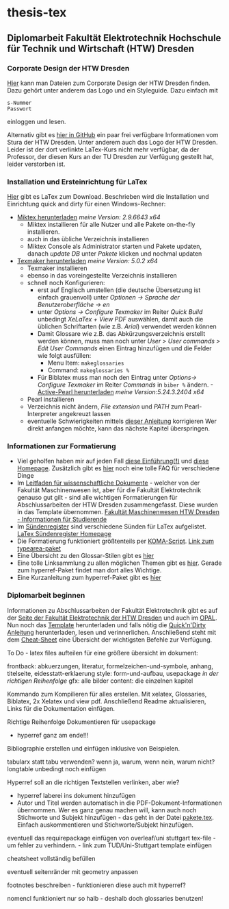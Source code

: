 # thesis-tex
## Diplomarbeit Fakultät Elektrotechnik Hochschule für Technik und Wirtschaft (HTW) Dresden

### Corporate Design der HTW Dresden
[Hier](https://www.htw-dresden.de/intern/marketing/corporate-design.html) kann man Dateien zum Corporate Design der HTW Dresden finden. Dazu gehört unter anderem das Logo und ein Styleguide.
Dazu einfach mit
```
s-Nummer
Passwort
```
einloggen und lesen.

Alternativ gibt es [hier in GitHub](https://github.com/stura-htw-dresden/htw-logo) ein paar frei verfügbare Informationen vom Stura der HTW Dresden. Unter anderem auch das Logo der HTW Dresden.
Leider ist der dort verlinkte LaTex-Kurs nicht mehr verfügbar, da der Professor, der diesen Kurs an der TU Dresden zur Verfügung gestellt hat, leider verstorben ist.

### Installation und Ersteinrichtung für LaTex
[Hier](https://www.latex-project.org/get/#tex-distributions) gibt es LaTex zum Download.
Beschrieben wird die Installation und Einrichtung quick and dirty für einen Windows-Rechner:
  - [Miktex herunterladen](https://miktex.org/download) *meine Version: 2.9.6643 x64*
    - Miktex installieren für alle Nutzer und alle Pakete on-the-fly installieren.
    - auch in das übliche Verzeichnis installieren
    - Miktex Console als Administrator starten und Pakete updaten, danach *update DB* unter *Pakete* klicken und nochmal updaten
  - [Texmaker herunterladen](http://www.xm1math.net/texmaker/download.html) *meine Version: 5.0.2 x64*
    - Texmaker installieren
    - ebenso in das voreingestellte Verzeichnis installieren
    - schnell noch Konfigurieren:
      - erst auf Englisch umstellen (die deutsche Übersetzung ist einfach grauenvoll) unter *Optionen -> Sprache der Benutzeroberfläche -> en*
      - unter *Options -> Configure Texmaker* im Reiter *Quick Build* unbedingt *XeLaTex + View PDF* auswählen, damit auch die üblichen Schriftarten (wie z.B. *Arial*) verwendet werden können
      - Damit Glossare wie z.B. das Abkürzungsverzeichnis erstellt werden können, muss man noch unter *User > User commands > Edit User Commands* einen Eintrag hinzufügen und die Felder wie folgt ausfüllen:
        - Menu Item: `makeglossaries`
        - Command: `makeglossaries %`
      - Für Biblatex muss man noch den Eintrag unter *Options-> Configure Texmaker* im Reiter *Commands* in `biber %` ändern.
  -[Active-Pearl herunterladen](https://www.activestate.com/activeperl/downloads) *meine Version:5.24.3.2404 x64*
    - Pearl installieren
    - Verzeichnis nicht ändern, *File extension* und *PATH* zum Pearl-Interpreter angekreuzt lassen
    - eventuelle Schwierigkeiten mittels [dieser Anleitung](https://tex.stackexchange.com/questions/158796/miktex-and-perl-scripts-and-one-python-script) korrigieren
Wer direkt anfangen möchte, kann das nächste Kapitel überspringen.

### Informationen zur Formatierung
- Viel geholfen haben mir auf jeden Fall [diese Einführung(**!**)](https://www.sharelatex.com/learn) und [diese Homepage](http://namsu.de/latex.html). Zusätzlich gibt es [hier](https://tobiw.de/tex-faq) noch eine tolle FAQ für verschiedene Dinge
- Im [Leitfaden für wissenschaftliche Dokumente](docs/Leitfaden_fuer_wiss_Dokumente.pdf) - welcher von der Fakultät Maschinenwesen ist, aber für die Fakultät Elektrotechnik genauso gut gilt - sind alle wichtigen Formatierungen für Abschlussarbeiten der HTW Dresden zusammengefasst. Diese wurden in das Template übernommen.
[Fakultät Maschinenwesen HTW Dresden - Informationen für Studierende](https://www.htw-dresden.de/fakultaet-maschinenbau/studium/infos-fuer-studierende.html)
- Im [Sündenregister](docs/l2tabu.pdf) sind verschiedene Sünden für LaTex aufgelistet. [LaTex Sündenregister Homepage](http://www.dante.de/CTAN/info/german/l2tabu/)
- Die Formatierung funktioniert größtenteils per [KOMA-Script](/docs/scrguide.pdf). [Link zum typearea-paket](https://ctan.org/pkg/typearea)
- Eine Übersicht zu den Glossar-Stilen gibt es [hier](https://www.dickimaw-books.com/gallery/)
- Eine tolle Linksammlung zu allen möglichen Themen gibt es [hier](https://tu-dresden.de/mn/math/stochastik/das-institut/beschaeftigte/jan-rudl/latex_win). Gerade zum hyperref-Paket findet man dort alles Wichtige.
- Eine Kurzanleitung zum hyperref-Paket gibt es [hier](http://www.pa.op.dlr.de/~PatrickJoeckel/pdflatex/index.html)

### Diplomarbeit beginnen
Informationen zu Abschlussarbeiten der Fakultät Elektrotechnik gibt es auf der [Seite der Fakultät Elektrotechnik der HTW Dresden](https://www.htw-dresden.de/fakultaet-elektrotechnik/fakultaet/studierende/abschlussarbeiten.html) und auch im [OPAL](https://bildungsportal.sachsen.de/opal/auth/RepositoryEntry/16966647814/CourseNode/97409953057309?5).
Nun noch das [Template](/template-htw-abschlussarbeit.tex) herunterladen und falls nötig die [Quick'n'Dirty Anleitung](/readme/quickndirty-anleitung.pdf) herunterladen, lesen und verinnerlichen.
Anschließend steht mit dem [Cheat-Sheet](/readme/cheatsheet-quickanddirty.pdf) eine Übersicht der wichtigsten Befehle zur Verfügung.

To Do - latex files aufteilen für eine größere übersicht im dokument:

frontback: abkuerzungen, literatur, formelzeichen-und-symbole, anhang, titelseite, eidesstatt-erklaerung
style: form-und-aufbau, usepackage *in der richtigen Reihenfolge*
gfx: alle bilder
content: die einzelnen kapitel

Kommando zum Kompilieren für alles erstellen. Mit xelatex, Glossaries, Biblatex, 2x Xelatex und view pdf.
Anschließend Readme aktualisieren, Links für die Dokumentation einfügen.

Richtige Reihenfolge Dokumentieren für usepackage
- hyperref ganz am ende!!!

Bibliographie erstellen und einfügen inklusive von Beispielen.

tabularx statt tabu verwenden? wenn ja, warum, wenn nein, warum nicht?
longtable unbedingt noch einfügen

Hyperref soll an die richtigen Textstellen verlinken, aber wie?
- hyperref laberei ins dokument hinzufügen
- Autor und Titel werden automatisch in die PDF-Dokument-Informationen übernommen. Wer es ganz genau machen will, kann auch noch Stichworte und Subjekt hinzufügen - das geht in der Datei [pakete.tex](/style/pakete.tex). Einfach auskommentieren und Stichworte/Subjekt hinzufügen.

eventuell das requirepackage einfügen von overleaf/uni stuttgart tex-file - um fehler zu verhindern. - link zum TUD/Uni-Stuttgart template einfügen

cheatsheet vollständig befüllen

eventuell seitenränder mit geometry anpassen

footnotes beschreiben - funktionieren diese auch mit hyperref?

nomencl funktioniert nur so halb - deshalb doch glossaries benutzen!
